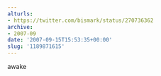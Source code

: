 ```yaml
---
alturls:
- https://twitter.com/bismark/status/270736362
archive:
- 2007-09
date: '2007-09-15T15:53:35+00:00'
slug: '1189871615'
---
```


awake

